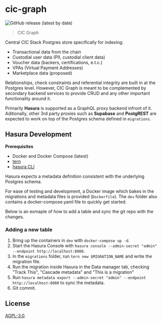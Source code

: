 # cic-graph

![GitHub release (latest by date)](https://img.shields.io/github/v/tag/grassrootseconomics/cic-graph)

> CIC Graph

Central CIC Stack Postgres store specifically for indexing:

- Transactional data from the chain
- Custodial user data (PII, custodial client data)
- Voucher data (backers, certifications, e.t.c.)
- VPAs (Virtual Payment Addresses)
- Marketplace data (proposed)

Relationships, check constraints and referential integrity are built in at the Postgres level. However, CIC Graph is meant to be complemented by secondary backend services to provide CRUD and any other important functionality around it.

Primarily **Hasura** is supported as a GraphQL proxy backend infront of it. Aditionally, other 3rd party proxies such as **Supabase** and **PostgREST** are expected to work on top of the Postgres schema defined in `migrations`.

## Hasura Development

**Prerequisites**

- Docker and Docker Compose (latest)
- [tern](https://github.com/jackc/tern)
- [hasura CLI](https://hasura.io/docs/latest/hasura-cli/install-hasura-cli/)

Hasura expects a metadata definition consistent with the underlying Postgres schema.

For ease of testing and development, a Docker image which bakes in the migrations and metadata files is provided (`Dockerfile`). The `dev` folder also contains a docker-compose.yaml file to quickly get started.

Below is an exmaple of how to add a table and sync the git repo with the changes.

### Adding a new table

1. Bring up the containers in `dev` with `docker-compose up -d`.
2. Start the Hasura Console with `hasura console --admin-secret "admin" --endpoint http://localhost:8080`.
3. In the `migrations` folder, run `tern new $MIGRATION_NAME` and write the migration file.
4. Run the migration inside Hasura in the Data manager tab, checking "Track This", "Cascade metadata" and "This is a migration"
5. Run `hasura metadata export --admin-secret "admin" --endpoint http://localhost:8080` to sync the metadata.
7. Git commit.


## License

[AGPL-3.0](LICENSE).
